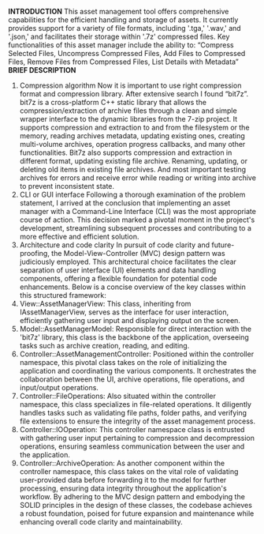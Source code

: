 **INTRODUCTION**
This asset management tool offers comprehensive capabilities for the efficient handling and storage of assets. It currently provides support for a variety of file formats, including '.tga,' '.wav,' and '.json,' and facilitates their storage within '.7z' compressed files. Key functionalities of this asset manager include the ability to: “Compress Selected Files, Uncompress Compressed Files, Add Files to Compressed Files, Remove Files from Compressed Files, List Details with Metadata”
**BRIEF DESCRIPTION** 
1.	Compression algorithm
Now it is important to use right compression format and compression library. After extensive search I found “bit7z”. bit7z is a cross-platform C++ static library that allows the compression/extraction of archive files through a clean and simple wrapper interface to the dynamic libraries from the 7-zip project. It supports compression and extraction to and from the filesystem or the memory, reading archives metadata, updating existing ones, creating multi-volume archives, operation progress callbacks, and many other functionalities.
Bit7z also supports compression and extraction in different format, updating existing file archive. Renaming, updating, or deleting old items in existing file archives. And most important testing archives for errors and receive error while reading or writing into archive to prevent inconsistent state.
2.	CLI or GUI interface
Following a thorough examination of the problem statement, I arrived at the conclusion that implementing an asset manager with a Command-Line Interface (CLI) was the most appropriate course of action. This decision marked a pivotal moment in the project's development, streamlining subsequent processes and contributing to a more effective and efficient solution.
3.	Architecture and code clarity
In pursuit of code clarity and future-proofing, the Model-View-Controller (MVC) design pattern was judiciously employed. This architectural choice facilitates the clear separation of user interface (UI) elements and data handling components, offering a flexible foundation for potential code enhancements.
Below is a concise overview of the key classes within this structured framework:
1. View::AssetManagerView: This class, inheriting from IAssetManagerView, serves as the interface for user interaction, efficiently gathering user input and displaying output on the screen.
2. Model::AssetManagerModel: Responsible for direct interaction with the 'bit7z' library, this class is the backbone of the application, overseeing tasks such as archive creation, reading, and editing.
3. Controller::AssetManagementController: Positioned within the controller namespace, this pivotal class takes on the role of initializing the application and coordinating the various components. It orchestrates the collaboration between the UI, archive operations, file operations, and input/output operations.
4. Controller::FileOperations: Also situated within the controller namespace, this class specializes in file-related operations. It diligently handles tasks such as validating file paths, folder paths, and verifying file extensions to ensure the integrity of the asset management process.
5. Controller::IOOperation: This controller namespace class is entrusted with gathering user input pertaining to compression and decompression operations, ensuring seamless communication between the user and the application.
6. Controller::ArchiveOperation: As another component within the controller namespace, this class takes on the vital role of validating user-provided data before forwarding it to the model for further processing, ensuring data integrity throughout the application's workflow.
By adhering to the MVC design pattern and embodying the SOLID principles in the design of these classes, the codebase achieves a robust foundation, poised for future expansion and maintenance while enhancing overall code clarity and maintainability.
